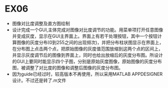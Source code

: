 # EX06

- 图像对比度调整及直方图绘制
- 设计完成一个GUI,主体完成对图像对比度调节的功能。用菜单项打开任意图像并变成灰度，显示在GUI主界面上。界面上有若干处理按钮，其中一个按钮计算图像的灰度分布(0到255之间的出现频次)，并把分布柱状图显示在界面上，在分布图上点击两个点，把原始图像的灰度值范围放缩到这两个点的区间上，并显示灰度调节后的图像到界面上，同时也给出放缩后的灰度分布图。所设计的GUI上要同时能显示四个子图，分别是原始灰度图像，原始图像的灰度分布图，被调整了对比度的图像和调整后图像的灰度分布图。
- 因为guide已经过时，较高版本不再使用，所以采用MATLAB APPDESIGNER设计。不过还是转了.m文件